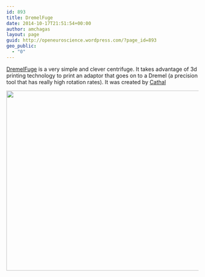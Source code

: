 ```yaml
---
id: 893
title: DremelFuge
date: 2014-10-17T21:51:54+00:00
author: amchagas
layout: page
guid: http://openeuroscience.wordpress.com/?page_id=893
geo_public:
  - "0"
---
```

[DremelFuge](http://www.thingiverse.com/thing:1483) is a very simple and clever centrifuge. It takes advantage of 3d printing technology to print an adaptor that goes on to a Dremel (a precision tool that has really high rotation rates). It was created by [Cathal](http://www.thingiverse.com/cathalgarvey/about)

<img class="alignnone" src="https://i1.wp.com/thingiverse-production.s3.amazonaws.com/renders/ff/74/4c/b2/c4/2009-12-30-023824_display_large_preview_featured.jpg?resize=628%2C472" alt="" width="628" height="472" data-recalc-dims="1" />